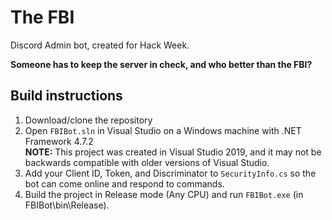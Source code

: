 # The FBI
Discord Admin bot, created for Hack Week.

**Someone has to keep the server in check, and who better than the FBI?**

## Build instructions
1. Download/clone the repository
2. Open `FBIBot.sln` in Visual Studio on a Windows machine with .NET Framework 4.7.2  
**NOTE:** This project was created in Visual Studio 2019, and it may not be backwards compatible with older versions of Visual Studio.
3. Add your Client ID, Token, and Discriminator to `SecurityInfo.cs` so the bot can come online and respond to commands.
4. Build the project in Release mode (Any CPU) and run `FBIBot.exe` (in FBIBot\bin\Release).
